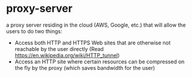 # proxy-server
a proxy server residing in the cloud (AWS, Google, etc.) that will allow the users to do two things:
  - Access both HTTP and HTTPS Web sites that are otherwise not reachable by the user directly (Read https://en.wikipedia.org/wiki/HTTP_tunnel) 
  -	Access an HTTP site where certain resources can be compressed on the fly by the proxy (which saves bandwidth for the user)

